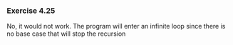 ### Exercise 4.25
No, it would not work. The program will enter an infinite loop since there is no base case that will stop the recursion
